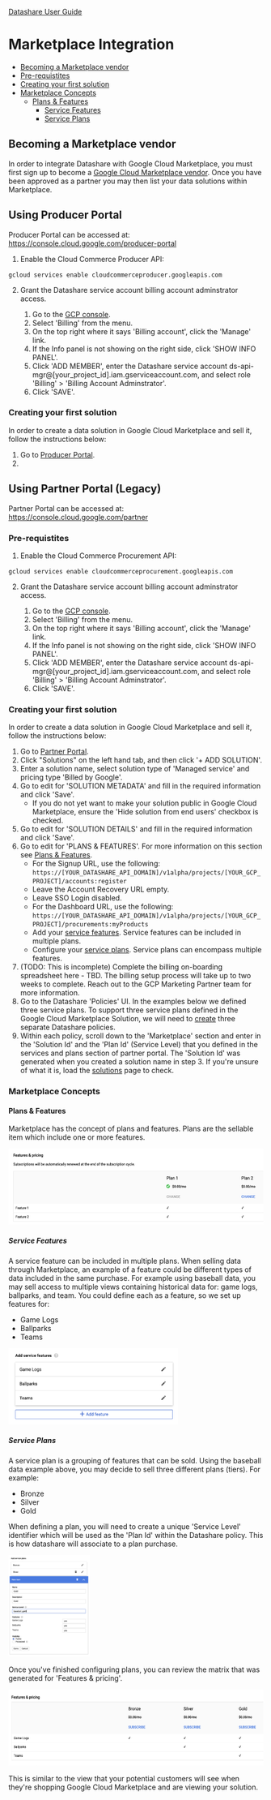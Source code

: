 [Datashare User Guide](./../README.md)

# Marketplace Integration
* [Becoming a Marketplace vendor](#becoming_a_marketplace_vendor)
* [Pre-requistites](#prerequisites)
* [Creating your first solution](#creating_your_first_solution)
* [Marketplace Concepts](#marketplace_concepts)
    * [Plans & Features](#plans_and_features)
        * [Service Features](#service_features)
        * [Service Plans](#service_plans)

## <a name="becoming_a_marketplace_vendor">Becoming a Marketplace vendor</a>
In order to integrate Datashare with Google Cloud Marketplace, you must first sign up to become a [Google Cloud Marketplace vendor](https://cloud.google.com/marketplace/docs/partners). Once you have been approved as a partner you may then list your data solutions within Marketplace.

## Using Producer Portal
Producer Portal can be accessed at: https://console.cloud.google.com/producer-portal

1. Enable the Cloud Commerce Producer API:
```
gcloud services enable cloudcommerceproducer.googleapis.com
```

2. Grant the Datashare service account billing account adminstrator access.

    1. Go to the [GCP console](http://console.cloud.google.com/).
    2. Select 'Billing' from the menu.
    3. On the top right where it says 'Billing account', click the 'Manage' link.
    4. If the Info panel is not showing on the right side, click 'SHOW INFO PANEL'.
    5. Click 'ADD MEMBER', enter the Datashare service account ds-api-mgr@[your_project_id].iam.gserviceaccount.com, and select role 'Billing' > 'Billing Account Adminstrator'.
    6. Click 'SAVE'.

### <a name="creating_your_first_solution">Creating your first solution</a>
In order to create a data solution in Google Cloud Marketplace and sell it, follow the instructions below:

1. Go to [Producer Portal](https://console.cloud.google.com/producer-portal).
2. 

## Using Partner Portal (Legacy)
Partner Portal can be accessed at: https://console.cloud.google.com/partner

### <a name="prerequisites">Pre-requistites</a>
1. Enable the Cloud Commerce Procurement API:

```
gcloud services enable cloudcommerceprocurement.googleapis.com
```

2. Grant the Datashare service account billing account adminstrator access.

    1. Go to the [GCP console](http://console.cloud.google.com/).
    2. Select 'Billing' from the menu.
    3. On the top right where it says 'Billing account', click the 'Manage' link.
    4. If the Info panel is not showing on the right side, click 'SHOW INFO PANEL'.
    5. Click 'ADD MEMBER', enter the Datashare service account ds-api-mgr@[your_project_id].iam.gserviceaccount.com, and select role 'Billing' > 'Billing Account Adminstrator'.
    6. Click 'SAVE'.

### <a name="creating_your_first_solution">Creating your first solution</a>
In order to create a data solution in Google Cloud Marketplace and sell it, follow the instructions below:

1. Go to [Partner Portal](https://console.cloud.google.com/partner/solutions).
2. Click "Solutions" on the left hand tab, and then click '+ ADD SOLUTION'.
3. Enter a solution name, select solution type of 'Managed service' and pricing type 'Billed by Google'.
4. Go to edit for 'SOLUTION METADATA' and fill in the required information and click 'Save'.
    * If you do not yet want to make your solution public in Google Cloud Marketplace, ensure the 'Hide solution from end users' checkbox is checked.
5. Go to edit for 'SOLUTION DETAILS' and fill in the required information and click 'Save'.
6. Go to edit for 'PLANS & FEATURES'. For more information on this section see [Plans & Features](#plans_and_features).
    * For the Signup URL, use the following: ```https://[YOUR_DATASHARE_API_DOMAIN]/v1alpha/projects/[YOUR_GCP_PROJECT]/accounts:register```
    * Leave the Account Recovery URL empty.
    * Leave SSO Login disabled.
    * For the Dashboard URL, use the following: ```https://[YOUR_DATASHARE_API_DOMAIN]/v1alpha/projects/[YOUR_GCP_PROJECT]/procurements:myProducts```
    * Add your [service features](#service_features). Service features can be included in multiple plans.
    * Configure your [service plans](#service_plans). Service plans can encompass multiple features.
7. (TODO: This is incomplete) Complete the billing on-boarding spreadsheet here - TBD. The billing setup process will take up to two weeks to complete. Reach out to the GCP Marketing Partner team for more information.
8. Go to the Datashare 'Policies' UI. In the examples below we defined three service plans. To support three service plans defined in the Google Cloud Marketplace Solution, we will need to [create](./POLICIES.md/#creating_a_policy) three separate Datashare policies.
9. Within each policy, scroll down to the 'Marketplace' section and enter in the 'Solution Id' and the 'Plan Id' (Service Level) that you defined in the services and plans section of partner portal. The 'Solution Id' was generated when you created a solution name in step 3. If you're unsure of what it is, load the [solutions](https://console.cloud.google.com/partner/solutions) page to check.

### <a name="marketplace_concepts">Marketplace Concepts</a>
#### <a name="plans_and_features">Plans & Features</a>
Marketplace has the concept of plans and features. Plans are the sellable item which include one or more features.

<img src="./assets/partner_portal/marketplace_features.png" alt="Marketplace Features" height="150"/>

##### <a name="service_features">Service Features</a>
A service feature can be included in multiple plans. When selling data through Marketplace, an example of a feature could be different types of data included in the same purchase. For example using baseball data, you may sell access to multiple views containing historical data for: game logs, ballparks, and team. You could define each as a feature, so we set up features for:

* Game Logs
* Ballparks
* Teams

<img src="./assets/partner_portal/add_service_features.png" alt="Add Marketplace Service Features" height="150"/>

##### <a name="service_plans">Service Plans</a>
A service plan is a grouping of features that can be sold. Using the baseball data example above, you may decide to sell three different plans (tiers). For example:

* Bronze
* Silver
* Gold

When defining a plan, you will need to create a unique 'Service Level' identifier which will be used as the 'Plan Id' within the Datashare policy. This is how datashare will associate to a plan purchase.

<img src="./assets/partner_portal/add_service_plans.png" alt="Add Marketplace Service Plans" height="200"/>

Once you've finished configuring plans, you can review the matrix that was generated for 'Features & pricing'.

<img src="./assets/partner_portal/features_and_pricing.png" alt="Marketplace Features and Pricing" height="150"/>

This is similar to the view that your potential customers will see when they're shopping Google Cloud Marketplace and are viewing your solution.